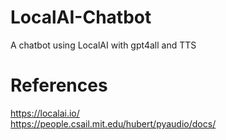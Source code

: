 # LocalAI-Chatbot
A chatbot using LocalAI with gpt4all and TTS
# References
<https://localai.io/> \
<https://people.csail.mit.edu/hubert/pyaudio/docs/>
